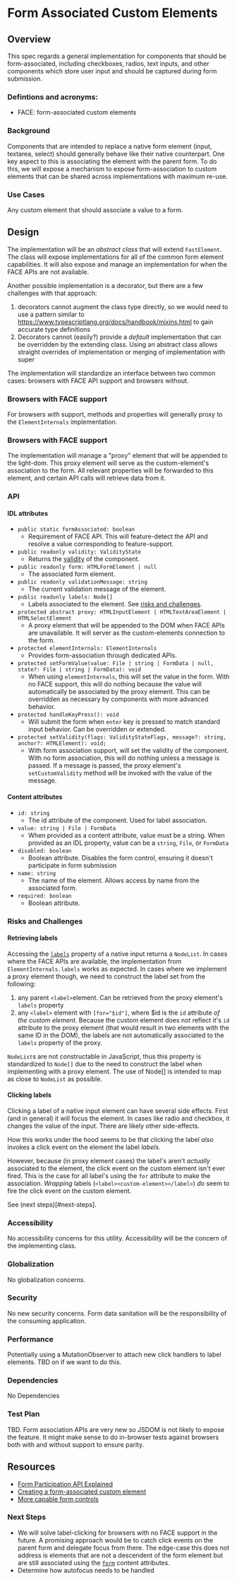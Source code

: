 # Form Associated Custom Elements

## Overview
This spec regards a general implementation for components that should be form-associated, including checkboxes, radios, text inputs, and other components which store user input and should be captured during form submission.

### Defintions and acronyms:
- FACE: form-associated custom elements

### Background
Components that are intended to replace a native form element (input, textarea, select) should generally behave like their native counterpart. One key aspect to this is associating the element with the parent form. To do this, we will expose a mechanism to expose form-association to custom elements that can be shared across implementations with maximum re-use.

### Use Cases
Any custom element that should associate a value to a form.

## Design
The implementation will be an *abstract class* that will extend `FastElement`. The class will expose implementations for all of the common form element capabilities. It will also expose and manage an implementation for when the FACE APIs are not available.

Another possible implementation is a decorator, but there are a few challenges with that approach:
  1. decorators cannot augment the class type directly, so we would need to use a pattern similar to https://www.typescriptlang.org/docs/handbook/mixins.html to gain accurate type definitions
  2. Decorators cannot (easily?) provide a *default* implementation that can be overridden by the extending class. Using an abstract class allows straight overrides of implementation or merging of implementation with super

The implementation will standardize an interface between two common cases: browsers with FACE API support and browsers without.

### Browsers with FACE support
For browsers *with* support, methods and properties will generally proxy to the `ElementInternals` implementation.

### Browsers with FACE support
The implementation will manage a "proxy" element that will be appended to the light-dom. This proxy element will serve as the custom-element's association to the form. All relevant properties will be forwarded to this element, and certain API calls will retrieve data from it.

### API
#### IDL attributes
- `public static formAssociated: boolean`
  - Requirement of FACE API. This will feature-detect the API and resolve a value corresponding to feature-support.
- `public readonly validity: ValidityState`
  - Returns the [validity](https://developer.mozilla.org/en-US/docs/Web/API/ValidityState) of the component.
- `public readonly form: HTMLFormElement | null`
  - The associated form element.
- `public readonly validationMessage: string`
  - The current validation message of the element.
- `public readonly labels: Node[]`
  - Labels associated to the element. See [risks and challenges](#retrieving-labels).
- `protected abstract proxy: HTMLInputElement | HTMLTextAreaElement | HTMLSelectElement`
  - A proxy element that will be appended to the DOM when FACE APIs are unavailable. It will server as the custom-elements connection to the form.
- `protected elementInternals: ElementInternals`
  - Provides form-association through dedicated APIs.
- `protected setFormValue(value: File | string | FormData | null, state?: File | string | FormData): void`
  - When using `elementInternals`, this will set the value in the form. With no FACE support, this will do nothing because the value will automatically be associated by the proxy element. This can be overridden as necessary by components with more advanced behavior.
- `protected handleKeyPress(): void`
  - Will submit the form when `enter` key is pressed to match standard input behavior. Can be overridden or extended.
- `protected setValidity(flags: ValidityStateFlags, message?: string, anchor?: HTMLElement): void;`
  - With form association support, will set the validity of the component. With no form association, this will do nothing unless a message is passed. If a message is passed, the proxy element's `setCustomValidity` method will be invoked with the value of the message.

#### Content attributes
- `id: string`
  - The id attribute of the component. Used for label association.
- `value: string | File | FormData`
  - When provided as a content attribute, value must be a string. When provided as an IDL property, value can be a `string`, `File`, or `FormData`
- `disabled: boolean`
  - Boolean attribute. Disables the form control, ensuring it doesn't participate in form submission
- `name: string`
  - The name of the element. Allows access by name from the associated form.
- `required: boolean`
  - Boolean attribute.

### Risks and Challenges

#### Retrieving labels
Accessing the [`labels`](https://developer.mozilla.org/en-US/docs/Web/API/HTMLInputElement/labels) property of a native input returns a `NodeList`. In cases where the FACE APIs are available, the implementation from `ElementInternals.labels` works as expected. In cases where we implement a proxy element though, we need to construct the label set from the following:
  1. any parent `<label>`element. Can be retrieved from the proxy element's `labels` property
  2. any `<label>` element with `[for="$id"]`, where $id is the `id` attribute *of the custom element*. Because the custom element does not reflect it's `id` attribute to the proxy element (that would result in two elements with the same ID in the DOM), the labels are not automatically associated to the `labels` property of the proxy.

`NodeList`s are not constructable in JavaScript, thus this property is standardized to `Node[]` due to the need to construct the label when implementing with a proxy element. The use of Node[] is intended to map as close to `NodeList` as possible.

#### Clicking labels
Clicking a label of a native input element can have several side effects. First (and in general) it will focus the element. In cases like radio and checkbox, it changes the value of the input. There are likely other side-effects.

How this works under the hood seems to be that clicking the label *also* invokes a click event on the element the label *labels*.

However, because (in proxy element cases) the label's aren't *actually* associated to the element, the click event on the custom element isn't ever fired. This is the case for all label's using the `for` attribute to make the association. *Wrapping* labels (`<label><custom-element></label>`) *do* seem to fire the click event on the custom element.

See (next steps)[#next-steps].

### Accessibility

No accessibility concerns for this utility. Accessibility will be the concern of the implementing class.

### Globalization

No globalization concerns.

### Security

No new security concerns. Form data sanitation will be the responsibility of the consuming application.

### Performance

Potentially using a MutationObserver to attach new click handlers to label elements. TBD on if we want to do this.

### Dependencies

No Dependencies

### Test Plan

TBD. Form association APIs are very new so JSDOM is not likely to expose the feature. It might make sense to do in-browser tests against browsers both with and without support to ensure parity.

## Resources
- [Form Participation API Explained](https://docs.google.com/document/d/1JO8puctCSpW-ZYGU8lF-h4FWRIDQNDVexzHoOQ2iQmY/edit?pli=1)
- [Creating a form-associated custom element](https://html.spec.whatwg.org/multipage/custom-elements.html#custom-elements-face-example)
- [More capable form controls](https://web.dev/more-capable-form-controls/)

### Next Steps
- We will solve label-clicking for browsers with no FACE support in the future. A promising approach would be to catch click events on the parent form and delegate focus from there. The edge-case this does not address is elements that are not a descendent of the form element but are still associated using the [`form`](https://developer.mozilla.org/en-US/docs/Web/HTML/Element/input#htmlattrdefform) content attributes.
- Determine how autofocus needs to be handled